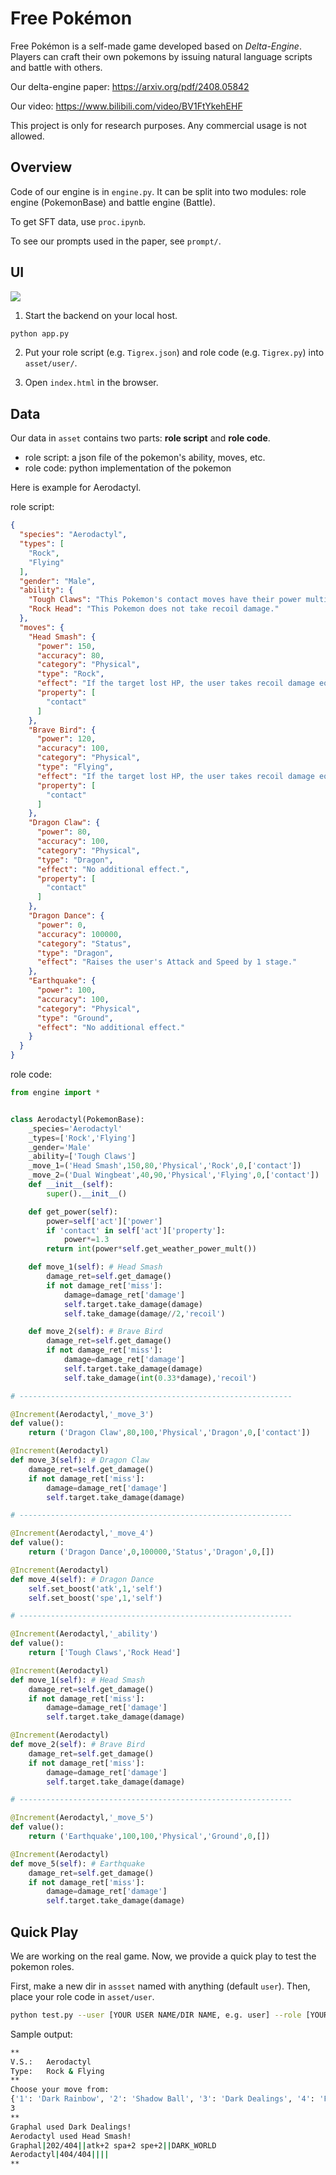 # Free Pokémon

Free Pokémon is a self-made game developed based on *Delta-Engine*. Players can craft their own pokemons by issuing natural language scripts and battle with others.



Our delta-engine paper: https://arxiv.org/pdf/2408.05842

Our video: https://www.bilibili.com/video/BV1FtYkehEHF



This project is only for research purposes. Any commercial usage is not allowed.



## Overview

Code of our engine is in `engine.py`. It can be split into two modules: role engine (PokemonBase) and battle engine (Battle).

To get SFT data, use `proc.ipynb`.

To see our prompts used in the paper, see `prompt/`.



## UI

![](asset/ui.png)


1. Start the backend on your local host.

```bash
python app.py
```

2. Put your role script (e.g. `Tigrex.json`) and role code (e.g. `Tigrex.py`) into `asset/user/`.

3. Open `index.html` in the browser.




## Data

Our data in `asset` contains two parts: **role script** and **role code**.

* role script: a json file of the pokemon's ability, moves, etc.
* role code: python implementation of the pokemon

Here is example for Aerodactyl.

role script:

```json
{
  "species": "Aerodactyl",
  "types": [
    "Rock",
    "Flying"
  ],
  "gender": "Male",
  "ability": {
    "Tough Claws": "This Pokemon's contact moves have their power multiplied by 1.3.",
    "Rock Head": "This Pokemon does not take recoil damage."
  },
  "moves": {
    "Head Smash": {
      "power": 150,
      "accuracy": 80,
      "category": "Physical",
      "type": "Rock",
      "effect": "If the target lost HP, the user takes recoil damage equal to 1/2 the HP lost by the target.",
      "property": [
        "contact"
      ]
    },
    "Brave Bird": {
      "power": 120,
      "accuracy": 100,
      "category": "Physical",
      "type": "Flying",
      "effect": "If the target lost HP, the user takes recoil damage equal to 33% the HP lost by the target.",
      "property": [
        "contact"
      ]
    },
    "Dragon Claw": {
      "power": 80,
      "accuracy": 100,
      "category": "Physical",
      "type": "Dragon",
      "effect": "No additional effect.",
      "property": [
        "contact"
      ]
    },
    "Dragon Dance": {
      "power": 0,
      "accuracy": 100000,
      "category": "Status",
      "type": "Dragon",
      "effect": "Raises the user's Attack and Speed by 1 stage."
    },
    "Earthquake": {
      "power": 100,
      "accuracy": 100,
      "category": "Physical",
      "type": "Ground",
      "effect": "No additional effect."
    }
  }
}
```

role code:

```python
from engine import *


class Aerodactyl(PokemonBase):
    _species='Aerodactyl'
    _types=['Rock','Flying']
    _gender='Male'
    _ability=['Tough Claws']
    _move_1=('Head Smash',150,80,'Physical','Rock',0,['contact'])
    _move_2=('Dual Wingbeat',40,90,'Physical','Flying',0,['contact'])
    def __init__(self):
        super().__init__()

    def get_power(self):        
        power=self['act']['power']
        if 'contact' in self['act']['property']:
            power*=1.3
        return int(power*self.get_weather_power_mult())

    def move_1(self): # Head Smash
        damage_ret=self.get_damage()
        if not damage_ret['miss']:
            damage=damage_ret['damage']
            self.target.take_damage(damage)
            self.take_damage(damage//2,'recoil')

    def move_2(self): # Brave Bird
        damage_ret=self.get_damage()
        if not damage_ret['miss']:
            damage=damage_ret['damage']
            self.target.take_damage(damage)
            self.take_damage(int(0.33*damage),'recoil')

# -------------------------------------------------------------

@Increment(Aerodactyl,'_move_3')
def value():
    return ('Dragon Claw',80,100,'Physical','Dragon',0,['contact'])

@Increment(Aerodactyl)
def move_3(self): # Dragon Claw
    damage_ret=self.get_damage()
    if not damage_ret['miss']:
        damage=damage_ret['damage']
        self.target.take_damage(damage)

# -------------------------------------------------------------

@Increment(Aerodactyl,'_move_4')
def value():
    return ('Dragon Dance',0,100000,'Status','Dragon',0,[])

@Increment(Aerodactyl)
def move_4(self): # Dragon Dance
    self.set_boost('atk',1,'self')
    self.set_boost('spe',1,'self')

# -------------------------------------------------------------

@Increment(Aerodactyl,'_ability')
def value():
    return ['Tough Claws','Rock Head']

@Increment(Aerodactyl)
def move_1(self): # Head Smash
    damage_ret=self.get_damage()
    if not damage_ret['miss']:
        damage=damage_ret['damage']
        self.target.take_damage(damage)

@Increment(Aerodactyl)
def move_2(self): # Brave Bird
    damage_ret=self.get_damage()
    if not damage_ret['miss']:
        damage=damage_ret['damage']
        self.target.take_damage(damage)

# -------------------------------------------------------------

@Increment(Aerodactyl,'_move_5')
def value():
    return ('Earthquake',100,100,'Physical','Ground',0,[])

@Increment(Aerodactyl)
def move_5(self): # Earthquake
    damage_ret=self.get_damage()
    if not damage_ret['miss']:
        damage=damage_ret['damage']
        self.target.take_damage(damage)
```



## Quick Play

We are working on the real game. Now, we provide a quick play to test the pokemon roles.

First, make a new dir in `assset` named with anything (default `user`). Then, place your role code in `asset/user`.

```bash
python test.py --user [YOUR USER NAME/DIR NAME, e.g. user] --role [YOUR POKEMON, e.g. Graphal] --oppo [OPPONENT POKEMON, e.g. Aerodactyl]
```

Sample output:

```bash
**
V.S.:   Aerodactyl
Type:   Rock & Flying
**
Choose your move from:
{'1': 'Dark Rainbow', '2': 'Shadow Ball', '3': 'Dark Dealings', '4': 'Flash Cannon', '5': 'Dark World'}
3
**
Graphal used Dark Dealings!
Aerodactyl used Head Smash!
Graphal|202/404||atk+2 spa+2 spe+2||DARK_WORLD
Aerodactyl|404/404||||
**
```

